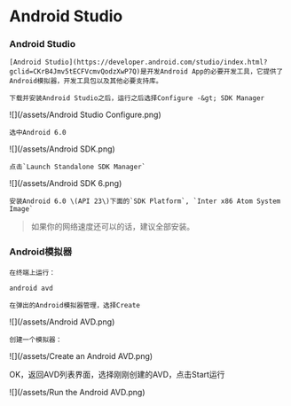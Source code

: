 # Android Studio

### Android Studio

    [Android Studio](https://developer.android.com/studio/index.html?gclid=CKrB4Jmv5tECFVcmvQodzXwP7Q)是开发Android App的必要开发工具，它提供了Android模拟器，开发工具包以及其他必要支持库。

    下载并安装Android Studio之后，运行之后选择Configure -&gt; SDK Manager

![](/assets/Android Studio Configure.png)

    选中Android 6.0

![](/assets/Android SDK.png)

    点击`Launch Standalone SDK Manager`

![](/assets/Android SDK 6.png)

    安装Android 6.0 \(API 23\)下面的`SDK Platform`, `Inter x86 Atom System Image`

> 如果你的网络速度还可以的话，建议全部安装。

### Android模拟器

    在终端上运行：

`android avd`

    在弹出的Android模拟器管理，选择Create

![](/assets/Android AVD.png)

    创建一个模拟器：

![](/assets/Create an Android AVD.png)

OK，返回AVD列表界面，选择刚刚创建的AVD，点击Start运行

![](/assets/Run the Android AVD.png)



